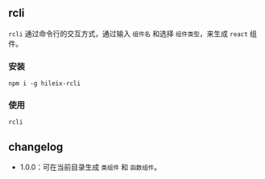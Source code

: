 ## rcli

`rcli` 通过命令行的交互方式，通过输入 `组件名` 和选择 `组件类型`，来生成 `react` 组件。

### 安装

```shell
npm i -g hileix-rcli
```

### 使用

```shell
rcli

```

## changelog

- 1.0.0：可在当前目录生成 `类组件` 和 `函数组件`。
